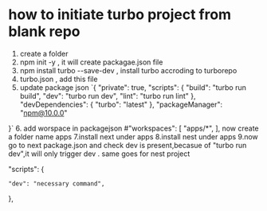 # how to initiate turbo project from blank repo
1. create a folder
2. npm init -y , it will create packagae.json file
3. npm install turbo --save-dev , install turbo accroding to turborepo
4. turbo.json , add this file
5. update package json `{
  "private": true,
  "scripts": {
    "build": "turbo run build",
    "dev": "turbo run dev",
    "lint": "turbo run lint"
  },
  "devDependencies": {
    "turbo": "latest"
  },
  "packageManager": "npm@10.0.0"

}`
6. add worspace in packagejson
#"workspaces": [
    "apps/*",
  ],
  now create a folder name apps
7.install next under apps
8.install nest under apps
9.now go to next package.json  and check dev is present,becasue of  "turbo run dev",it will only trigger dev .
same goes for nest project


  "scripts": {

    "dev": "necessary command",

  },
